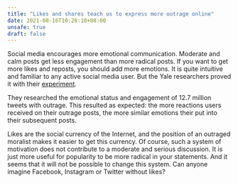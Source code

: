 ```yaml
---
title: "Likes and shares teach us to express more outrage online"
date: 2021-08-16T10:28:10+08:00
unsafe: true
draft: false
---
```


Social media encourages more emotional communication. Moderate and calm posts get less engagement than more radical posts. If you want to get more likes and reposts, you should add more emotions. It is quite intuitive and familiar to any active social media user. But the Yale researchers proved it with their [experiment](https://news.yale.edu/2021/08/13/likes-and-shares-teach-people-express-more-outrage-online).

They researched the emotional status and engagement of 12.7 million tweets with outrage. This resulted as expected: the more reactions users received on their outrage posts, the more similar emotions their put into their subsequent posts.

Likes are the social currency of the Internet, and the position of an outraged moralist makes it easier to get this currency. Of course, such a system of motivation does not contribute to a moderate and serious discussion. It is just more useful for popularity to be more radical in your statements. And it seems that it will not be possible to change this system. Can anyone imagine Facebook, Instagram or Twitter without likes?
